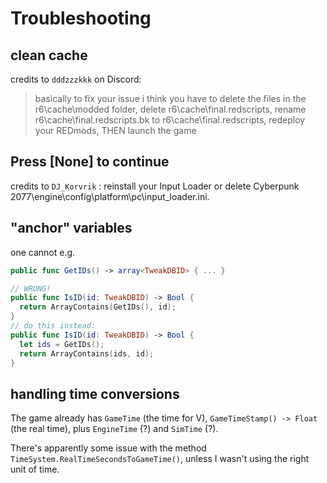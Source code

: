 # Troubleshooting

## clean cache

credits to `dddzzzkkk` on Discord:
> basically to fix your issue i think you have to delete the files in the r6\cache\modded folder, delete r6\cache\final.redscripts, rename r6\cache\final.redscripts.bk to r6\cache\final.redscripts, redeploy your REDmods, THEN launch the game

## Press [None] to continue

credits to `DJ_Korvrik` : reinstall your Input Loader or delete Cyberpunk 2077\engine\config\platform\pc\input_loader.ini.

## "anchor" variables

one cannot e.g.

```swift
public func GetIDs() -> array<TweakDBID> { ... }

// WRONG!
public func IsID(id: TweakDBID) -> Bool {
  return ArrayContains(GetIDs(), id);
}
// do this instead:
public func IsID(id: TweakDBID) -> Bool {
  let ids = GetIDs();
  return ArrayContains(ids, id);
}
```

## handling time conversions

The game already has `GameTime` (the time for V), `GameTimeStamp() -> Float` (the real time), plus `EngineTime` (?) and `SimTime` (?).

There's apparently some issue with the method `TimeSystem.RealTimeSecondsToGameTime()`, unless I wasn't using the right unit of time.
